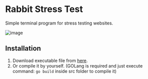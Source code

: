 # Rabbit Stress Test

Simple terminal program for stress testing websites.

![image](https://user-images.githubusercontent.com/44822563/169880675-6f85461d-48c6-4eb8-9e5c-8d5703b789c0.png)

## Installation

1. Download executable file from [here](https://github.com/Rabbit-Company/RabbitStressTest/releases/latest/download/RabbitStressTest).
2. Or compile it by yourself. (GOLang is required and just execute command: ```go build``` inside src folder to compile it)
